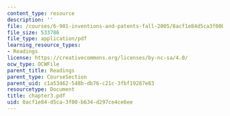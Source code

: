 ```yaml
---
content_type: resource
description: ''
file: /courses/6-901-inventions-and-patents-fall-2005/8acf1e84d5ca3f00b634d297ce4ce6ee_chapter3.pdf
file_size: 533786
file_type: application/pdf
learning_resource_types:
- Readings
license: https://creativecommons.org/licenses/by-nc-sa/4.0/
ocw_type: OCWFile
parent_title: Readings
parent_type: CourseSection
parent_uid: c1a53462-548b-db76-c21c-3fbf19287e83
resourcetype: Document
title: chapter3.pdf
uid: 8acf1e84-d5ca-3f00-b634-d297ce4ce6ee
---
```

